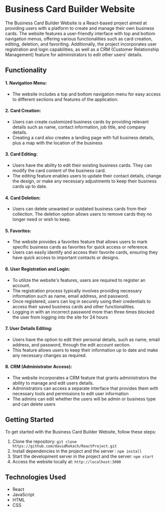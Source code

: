 # Business Card Builder Website

The Business Card Builder Website is a React-based project aimed at providing users with a platform to create and manage their own business cards. The website features a user-friendly interface with top and bottom navigation menus, offering various functionalities such as card creation, editing, deletion, and favoriting. Additionally, the project incorporates user registration and login capabilities, as well as a CRM (Customer Relationship Management) feature for administrators to edit other users' details.

## Functionality

#### 1. Navigation Menu:

- The website includes a top and bottom navigation menu for easy access to different sections and features of the application.

#### 2. Card Creation:

- Users can create customized business cards by providing relevant details such as name, contact information, job title, and company details.
- Creating a card also creates a landing page with full business details, plus a map with the location of the business

#### 3. Card Editing:

- Users have the ability to edit their existing business cards. They can modify the card content of the business card.
- The editing feature enables users to update their contact details, change the design, or make any necessary adjustments to keep their business cards up to date.

#### 4. Card Deletion:

- Users can delete unwanted or outdated business cards from their collection. The deletion option allows users to remove cards they no longer need or wish to keep.

#### 5. Favorites:

- The website provides a favorites feature that allows users to mark specific business cards as favorites for quick access or reference.
- Users can easily identify and access their favorite cards, ensuring they have quick access to important contacts or designs.

#### 6. User Registration and Login:

- To utilize the website's features, users are required to register an account.
- The registration process typically involves providing necessary information such as name, email address, and password.
- Once registered, users can log in securely using their credentials to access their saved business cards and other functionalities.
- Logging in with an incorrect password more than three times blocked the user from logging into the site for 24 hours

#### 7. User Details Editing:

- Users have the option to edit their personal details, such as name, email address, and password, through the edit account section.
- This feature allows users to keep their information up to date and make any necessary changes as required.

#### 8. CRM (Administrator Access):

- The website incorporates a CRM feature that grants administrators the ability to manage and edit users details.
- Administrators can access a separate interface that provides them with necessary tools and permissions to edit user information
- The admins can edit whether the users will be admin or business type and can delete users

## Getting Started

To get started with the Business Card Builder Website, follow these steps:

1. Clone the repository: `git clone https://github.com/davidRokach/ReactProject.git`
2. Install dependencies in the project and the server : `npm install`
3. Start the development server in the project and the server: `npm start`
4. Access the website locally at: `http://localhost:3000`

## Technologies Used

- React
- JavaScript
- HTML
- CSS
